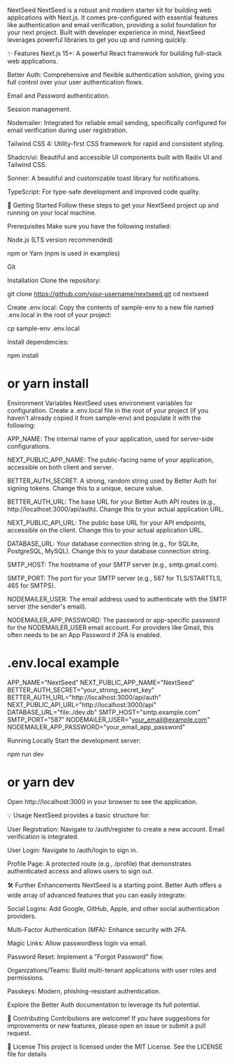 NextSeed
NextSeed is a robust and modern starter kit for building web applications with Next.js. It comes pre-configured with essential features like authentication and email verification, providing a solid foundation for your next project. Built with developer experience in mind, NextSeed leverages powerful libraries to get you up and running quickly.

✨ Features
Next.js 15+: A powerful React framework for building full-stack web applications.

Better Auth: Comprehensive and flexible authentication solution, giving you full control over your user authentication flows.

Email and Password authentication.

Session management.

Nodemailer: Integrated for reliable email sending, specifically configured for email verification during user registration.

Tailwind CSS 4: Utility-first CSS framework for rapid and consistent styling.

Shadcn/ui: Beautiful and accessible UI components built with Radix UI and Tailwind CSS.

Sonner: A beautiful and customizable toast library for notifications.

TypeScript: For type-safe development and improved code quality.

🚀 Getting Started
Follow these steps to get your NextSeed project up and running on your local machine.

Prerequisites
Make sure you have the following installed:

Node.js (LTS version recommended)

npm or Yarn (npm is used in examples)

Git

Installation
Clone the repository:

git clone https://github.com/your-username/nextseed.git
cd nextseed

Create .env.local:
Copy the contents of sample-env to a new file named .env.local in the root of your project:

cp sample-env .env.local

Install dependencies:

npm install

# or yarn install

Environment Variables
NextSeed uses environment variables for configuration. Create a .env.local file in the root of your project (if you haven't already copied it from sample-env) and populate it with the following:

APP_NAME: The internal name of your application, used for server-side configurations.

NEXT_PUBLIC_APP_NAME: The public-facing name of your application, accessible on both client and server.

BETTER_AUTH_SECRET: A strong, random string used by Better Auth for signing tokens. Change this to a unique, secure value.

BETTER_AUTH_URL: The base URL for your Better Auth API routes (e.g., http://localhost:3000/api/auth). Change this to your actual application URL.

NEXT_PUBLIC_API_URL: The public base URL for your API endpoints, accessible on the client. Change this to your actual application URL.

DATABASE_URL: Your database connection string (e.g., for SQLite, PostgreSQL, MySQL). Change this to your database connection string.

SMTP_HOST: The hostname of your SMTP server (e.g., smtp.gmail.com).

SMTP_PORT: The port for your SMTP server (e.g., 587 for TLS/STARTTLS, 465 for SMTPS).

NODEMAILER_USER: The email address used to authenticate with the SMTP server (the sender's email).

NODEMAILER_APP_PASSWORD: The password or app-specific password for the NODEMAILER_USER email account. For providers like Gmail, this often needs to be an App Password if 2FA is enabled.

# .env.local example

APP_NAME="NextSeed"
NEXT_PUBLIC_APP_NAME="NextSeed"
BETTER_AUTH_SECRET="your_strong_secret_key"
BETTER_AUTH_URL="http://localhost:3000/api/auth"
NEXT_PUBLIC_API_URL="http://localhost:3000/api"
DATABASE_URL="file:./dev.db"
SMTP_HOST="smtp.example.com"
SMTP_PORT="587"
NODEMAILER_USER="your_email@example.com"
NODEMAILER_APP_PASSWORD="your_email_app_password"

Running Locally
Start the development server:

npm run dev

# or yarn dev

Open http://localhost:3000 in your browser to see the application.

💡 Usage
NextSeed provides a basic structure for:

User Registration: Navigate to /auth/register to create a new account. Email verification is integrated.

User Login: Navigate to /auth/login to sign in.

Profile Page: A protected route (e.g., /profile) that demonstrates authenticated access and allows users to sign out.

🛠️ Further Enhancements
NextSeed is a starting point. Better Auth offers a wide array of advanced features that you can easily integrate:

Social Logins: Add Google, GitHub, Apple, and other social authentication providers.

Multi-Factor Authentication (MFA): Enhance security with 2FA.

Magic Links: Allow passwordless login via email.

Password Reset: Implement a "Forgot Password" flow.

Organizations/Teams: Build multi-tenant applications with user roles and permissions.

Passkeys: Modern, phishing-resistant authentication.

Explore the Better Auth documentation to leverage its full potential.

🤝 Contributing
Contributions are welcome! If you have suggestions for improvements or new features, please open an issue or submit a pull request.

📄 License
This project is licensed under the MIT License. See the LICENSE file for details
